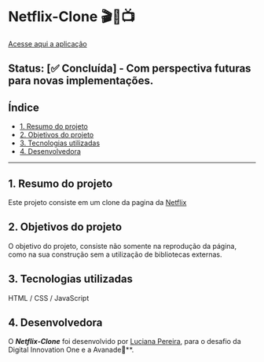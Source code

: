 
# Netflix-Clone 🎬🎥📺
[Acesse aqui a aplicação](https://luciana-pereira.github.io/netflix-clone-master/index.html)

## Status: [✅ Concluída] - Com perspectiva futuras para novas implementações.

## Índice

* [1. Resumo do projeto](#2-resumo-do-projeto)
* [2. Objetivos do projeto](#3-objetivos-do-projeto)
* [3. Tecnologias utilizadas](#3-tecnologias-utilizadas)
* [4. Desenvolvedora](#4-desenvolvedora)

***

## 1. Resumo do projeto

Este projeto consiste em um clone da pagina da [Netflix](https://www.netflix.com/br/)

## 2. Objetivos do projeto

O objetivo do projeto, consiste não somente na reprodução da página, como na sua construção sem a utilização de bibliotecas externas.
  
## 3. Tecnologias utilizadas

HTML / CSS / JavaScript 

## 4. Desenvolvedora

O **_Netflix-Clone_** foi desenvolvido por [Luciana Pereira](https://github.com/luciana-pereira/), para o desafio da Digital Innovation One e a Avanade🧡**.

